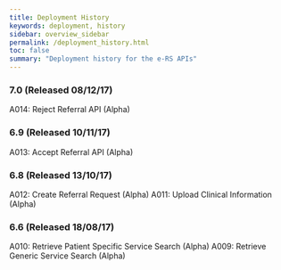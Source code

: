 ```yaml
---
title: Deployment History
keywords: deployment, history
sidebar: overview_sidebar
permalink: /deployment_history.html
toc: false
summary: "Deployment history for the e-RS APIs"
---
```


### 7.0 (Released 08/12/17) ###
A014: Reject Referral API (Alpha)

### 6.9 (Released 10/11/17) ###
A013: Accept Referral API (Alpha)

### 6.8 (Released 13/10/17) ###
A012: Create Referral Request (Alpha)
A011: Upload Clinical Information (Alpha)

### 6.6 (Released 18/08/17) ###
A010: Retrieve Patient Specific Service Search (Alpha)
A009: Retrieve Generic Service Search (Alpha)
